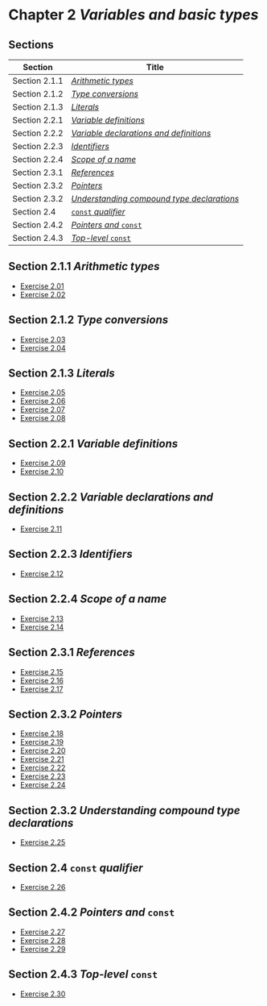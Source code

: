 # Chapter 2 _Variables and basic types_

## Sections

| Section       | Title                                                        |
| ------------- | ------------------------------------------------------------ |
| Section 2.1.1 | [_Arithmetic types_](./section2.1.1)                         |
| Section 2.1.2 | [_Type conversions_](./section2.1.2)                         |
| Section 2.1.3 | [_Literals_](./section2.1.3)                                 |
| Section 2.2.1 | [_Variable definitions_](./section2.2.1)                     |
| Section 2.2.2 | [_Variable declarations and definitions_](./section2.2.2)    |
| Section 2.2.3 | [_Identifiers_](./section2.2.3)                              |
| Section 2.2.4 | [_Scope of a name_](./section2.2.4)                          |
| Section 2.3.1 | [_References_](./section2.3.1)                               |
| Section 2.3.2 | [_Pointers_](./section2.3.2)                                 |
| Section 2.3.2 | [_Understanding compound type declarations_](./section2.3.3) |
| Section 2.4   | [`const` _qualifier_](./section2.4)                          |
| Section 2.4.2 | [_Pointers and_ `const`](./section2.4.2)                     |
| Section 2.4.3 | [_Top-level_ `const`](./section2.4.3)                        |


## Section 2.1.1 _Arithmetic types_
- [Exercise 2.01](./section2.1.1/exercise2.01)
- [Exercise 2.02](./section2.1.1/exercise2.02)

## Section 2.1.2 _Type conversions_
- [Exercise 2.03](./section2.1.2/exercise2.03)
- [Exercise 2.04](./section2.1.2/exercise2.04)

## Section 2.1.3 _Literals_
- [Exercise 2.05](./section2.1.3/exercise2.05)
- [Exercise 2.06](./section2.1.3/exercise2.06)
- [Exercise 2.07](./section2.1.3/exercise2.07)
- [Exercise 2.08](./section2.1.3/exercise2.08)

## Section 2.2.1 _Variable definitions_
- [Exercise 2.09](./section2.2.1/exercise2.09)
- [Exercise 2.10](./section2.2.1/exercise2.10)

## Section 2.2.2 _Variable declarations and definitions_
- [Exercise 2.11](./section2.2.2/exercise2.11)

## Section 2.2.3 _Identifiers_
- [Exercise 2.12](./section2.2.3/exercise2.12)

## Section 2.2.4 _Scope of a name_
- [Exercise 2.13](./section2.2.4/exercise2.13)
- [Exercise 2.14](./section2.2.4/exercise2.14)

## Section 2.3.1 _References_
- [Exercise 2.15](./section2.3.1/exercise2.15)
- [Exercise 2.16](./section2.3.1/exercise2.16)
- [Exercise 2.17](./section2.3.1/exercise2.17)

## Section 2.3.2 _Pointers_
- [Exercise 2.18](./section2.3.2/exercise2.18)
- [Exercise 2.19](./section2.3.2/exercise2.19)
- [Exercise 2.20](./section2.3.2/exercise2.20)
- [Exercise 2.21](./section2.3.2/exercise2.21)
- [Exercise 2.22](./section2.3.2/exercise2.22)
- [Exercise 2.23](./section2.3.2/exercise2.23)
- [Exercise 2.24](./section2.3.2/exercise2.24)

## Section 2.3.2 _Understanding compound type declarations_
- [Exercise 2.25](./section2.3.3/exercise2.25)

## Section 2.4 `const` _qualifier_
- [Exercise 2.26](./section2.4/exercise2.26)

## Section 2.4.2 _Pointers and_ `const`
- [Exercise 2.27](./section2.4.2/exercise2.27)
- [Exercise 2.28](./section2.4.2/exercise2.28)
- [Exercise 2.29](./section2.4.2/exercise2.29)

## Section 2.4.3 _Top-level_ `const`
- [Exercise 2.30](./section2.4.3/exercise2.30)
